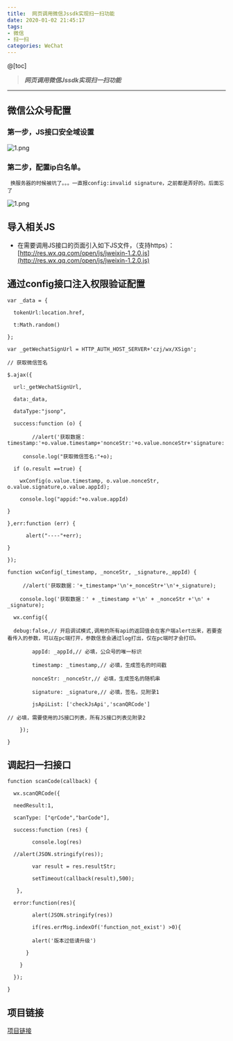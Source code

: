 ```yaml
---
title:  网页调用微信Jssdk实现扫一扫功能
date: 2020-01-02 21:45:17
tags: 
- 微信 
- 扫一扫
categories: WeChat
---
```


@[toc]

>***网页调用微信Jssdk实现扫一扫功能***

---
## 微信公众号配置

### 第一步，JS接口安全域设置
![1.png](/img/image/weixinsys/1.png)

### 第二步，配置ip白名单。
```
 换服务器的时候被坑了。。。一直报config:invalid signature，之前都是弄好的。后面忘了
```
![1.png](/img/image/weixinsys/2.png)

## 导入相关JS
- 在需要调用JS接口的页面引入如下JS文件，（支持https）：
[http://res.wx.qq.com/open/js/jweixin-1.2.0.js](http://res.wx.qq.com/open/js/jweixin-1.2.0.js)

## 通过config接口注入权限验证配置

```
var _data = {

  tokenUrl:location.href,

  t:Math.random()

};

var _getWechatSignUrl = HTTP_AUTH_HOST_SERVER+'czj/wx/XSign';

// 获取微信签名

$.ajax({

  url:_getWechatSignUrl,

  data:_data,

  dataType:"jsonp",

  success:function (o) {

        //alert('获取数据：timestamp:'+o.value.timestamp+'nonceStr:'+o.value.nonceStr+'signature:'+o.value.signature);

     console.log("获取微信签名:"+o);

  if (o.result ==true) {

    wxConfig(o.value.timestamp, o.value.nonceStr, o.value.signature,o.value.appId);

    console.log("appid:"+o.value.appId)

}

},err:function (err) {

      alert("----"+err);

}

});

function wxConfig(_timestamp, _nonceStr, _signature,_appId) {

     //alert('获取数据：'+_timestamp+'\n'+_nonceStr+'\n'+_signature);

    console.log('获取数据：' + _timestamp +'\n' + _nonceStr +'\n' + _signature);

  wx.config({

  debug:false,// 开启调试模式,调用的所有api的返回值会在客户端alert出来，若要查看传入的参数，可以在pc端打开，参数信息会通过log打出，仅在pc端时才会打印。

        appId: _appId,// 必填，公众号的唯一标识

        timestamp: _timestamp,// 必填，生成签名的时间戳

        nonceStr: _nonceStr,// 必填，生成签名的随机串

        signature: _signature,// 必填，签名，见附录1

        jsApiList: ['checkJsApi','scanQRCode']

// 必填，需要使用的JS接口列表，所有JS接口列表见附录2

    });

}     
```

## 调起扫一扫接口

```
function scanCode(callback) {

  wx.scanQRCode({

  needResult:1,

  scanType: ["qrCode","barCode"],

  success:function (res) {

        console.log(res)

  //alert(JSON.stringify(res));

        var result = res.resultStr;

        setTimeout(callback(result),500);

   },

  error:function(res){

        alert(JSON.stringify(res))

        if(res.errMsg.indexOf('function_not_exist') >0){

        alert('版本过低请升级')

      }

    }

  });

}
```

## 项目链接
[项目链接](https://github.com/renzhifan/origin)
